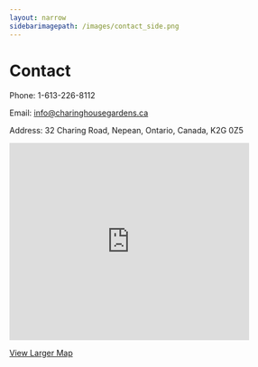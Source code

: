 ```yaml
---
layout: narrow
sidebarimagepath: /images/contact_side.png
---
```


# Contact

Phone: 1-613-226-8112

Email: <a title="Email Olly" href="mailto:info@charinghousegardens.ca" target="_blank">info@charinghousegardens.ca</a>

Address: 32 Charing Road, Nepean, Ontario, Canada, K2G 0Z5

<iframe src="http://maps.google.ca/maps?f=q&amp;hl=en&amp;geocode=&amp;time=&amp;date=&amp;ttype=&amp;q=32+Charing+Road&amp;sll=45.332448,-75.761032&amp;sspn=0.014421,0.039911&amp;ie=UTF8&amp;om=1&amp;g=32+Charing+Road&amp;s=AARTsJo4FlcyWk20aMuWCSi3oY3tPJ_A7Q&amp;ll=45.348044,-75.756912&amp;spn=0.042225,0.072956&amp;z=13&amp;iwloc=addr&amp;output=embed" height="350" width="425" frameborder="0" marginwidth="0" marginheight="0" scrolling="no"></iframe>

<a href="http://maps.google.ca/maps?f=q&amp;hl=en&amp;geocode=&amp;time=&amp;date=&amp;ttype=&amp;q=32+Charing+Road&amp;sll=45.332448,-75.761032&amp;sspn=0.014421,0.039911&amp;ie=UTF8&amp;om=1&amp;g=32+Charing+Road&amp;ll=45.348044,-75.756912&amp;spn=0.042225,0.072956&amp;z=13&amp;iwloc=addr&amp;source=embed">View Larger Map</a>
